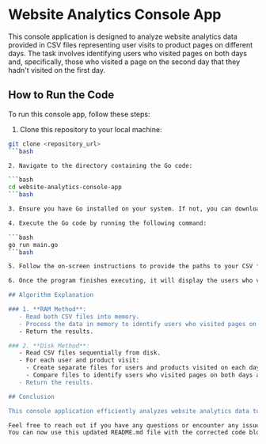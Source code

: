 # Website Analytics Console App

This console application is designed to analyze website analytics data provided in CSV files representing user visits to product pages on different days. The task involves identifying users who visited pages on both days and, specifically, those who visited a page on the second day that they hadn't visited on the first day.

## How to Run the Code

To run this console app, follow these steps:

1. Clone this repository to your local machine:

```bash
git clone <repository_url>
```bash

2. Navigate to the directory containing the Go code:

```bash
cd website-analytics-console-app
```bash

3. Ensure you have Go installed on your system. If not, you can download it from [here](https://golang.org/dl/).

4. Execute the Go code by running the following command:

```bash
go run main.go
```bash

5. Follow the on-screen instructions to provide the paths to your CSV files containing website analytics data for the first and second days.

6. Once the program finishes executing, it will display the users who visited some pages on both days and users who visited a page on the second day that they hadn't visited on the first day.

## Algorithm Explanation

### 1. **RAM Method**:
   - Read both CSV files into memory.
   - Process the data in memory to identify users who visited pages on both days and those who visited a page on the second day that they hadn't visited on the first day.
   - Return the results.

### 2. **Disk Method**:
   - Read CSV files sequentially from disk.
   - For each user and product visit:
     - Create separate files for users and products visited on each day.
     - Compare files to identify users who visited pages on both days and those who visited a page on the second day that they hadn't visited on the first day.
   - Return the results.

## Conclusion

This console application efficiently analyzes website analytics data to identify users who visited pages on both days and those who visited a page on the second day that they hadn't visited on the first day. It offers flexibility in handling datasets of various sizes and provides insights into user behavior on the website.

Feel free to reach out if you have any questions or encounter any issues while running the code.
You can now use this updated README.md file with the corrected code blocks.
